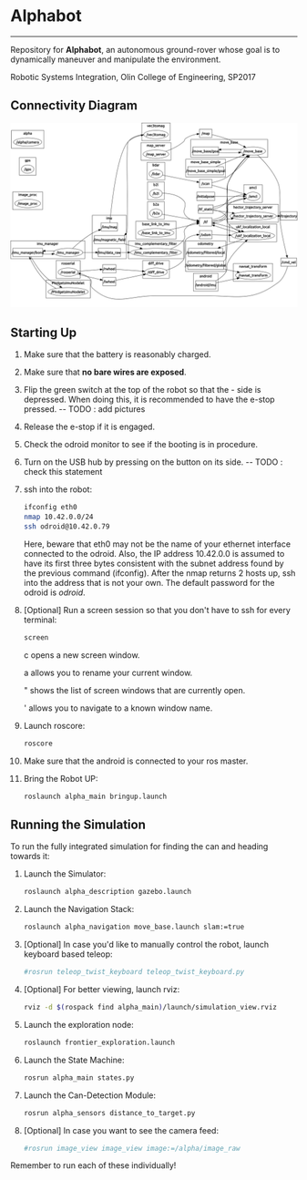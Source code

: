 # Alphabot
---

Repository for **Alphabot**, an autonomous ground-rover whose goal is to dynamically maneuver and manipulate the environment.

Robotic Systems Integration, Olin College of Engineering, SP2017

## Connectivity Diagram

![connectivity](images/graph.png)

## Starting Up

1. Make sure that the battery is reasonably charged.

1. Make sure that **no bare wires are exposed**.

1. Flip the green switch at the top of the robot so that the - side is depressed. When doing this, it is recommended to have the e-stop pressed. -- TODO : add pictures

1. Release the e-stop if it is engaged.

1. Check the odroid monitor to see if the booting is in procedure.

1. Turn on the USB hub by pressing on the button on its side. -- TODO : check this statement

1. ssh into the robot:

	```bash
	ifconfig eth0
	nmap 10.42.0.0/24
	ssh odroid@10.42.0.79
	```
	
	Here, beware that eth0 may not be the name of your ethernet interface connected to the odroid. Also, the IP address 10.42.0.0 is assumed to have its first three bytes consistent with the subnet address found by the previous command (ifconfig). After the nmap returns 2 hosts up, ssh into the address that is not your own. The default password for the odroid is *odroid*.

1. [Optional] Run a screen session so that you don't have to ssh for every terminal:

	```bash
	screen
	```
	<C-a> c opens a new screen window.

	<C-a> a allows you to rename your current window.

	<C-a> " shows the list of screen windows that are currently open.

	<C-a> ' allows you to navigate to a known window name.

1. Launch roscore:

	```bash
	roscore
	```

1. Make sure that the android is connected to your ros master.

1. Bring the Robot UP:

	```bash
	roslaunch alpha_main bringup.launch
	```

## Running the Simulation

To run the fully integrated simulation for finding the can and heading towards it:

1. Launch the Simulator:

	```bash
	roslaunch alpha_description gazebo.launch
	```

1. Launch the Navigation Stack:

	```bash
	roslaunch alpha_navigation move_base.launch slam:=true
	```

1. [Optional] In case you'd like to manually control the robot, launch keyboard based teleop:

	```bash
	#rosrun teleop_twist_keyboard teleop_twist_keyboard.py
	```

1. [Optional] For better viewing, launch rviz:

	```bash
	rviz -d $(rospack find alpha_main)/launch/simulation_view.rviz
	```

1. Launch the exploration node:

	```bash
	roslaunch frontier_exploration.launch
	```

1. Launch the State Machine:

	```bash
	rosrun alpha_main states.py
	```

1. Launch the Can-Detection Module:

	```bash
	rosrun alpha_sensors distance_to_target.py
	```

1. [Optional] In case you want to see the camera feed:

	```bash
	#rosrun image_view image_view image:=/alpha/image_raw
	```

Remember to run each of these individually!
